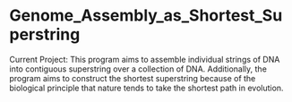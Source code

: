 # Genome_Assembly_as_Shortest_Superstring
Current Project: This program aims to assemble individual strings of DNA into contiguous superstring over a collection of DNA.  Additionally, the program aims to construct the shortest superstring because of the biological principle that nature tends to take the shortest path in evolution.
